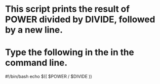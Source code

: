 # This script  prints the result of POWER divided by DIVIDE, followed by a new line.



# Type the following in the in the command line.
#!/bin/bash
echo $(( $POWER / $DIVIDE ))

